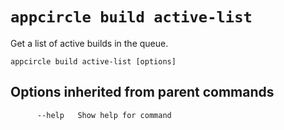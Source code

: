 # `appcircle build active-list`

Get a list of active builds in the queue.

```plaintext
appcircle build active-list [options]
```

## Options inherited from parent commands

```plaintext
      --help   Show help for command
```
